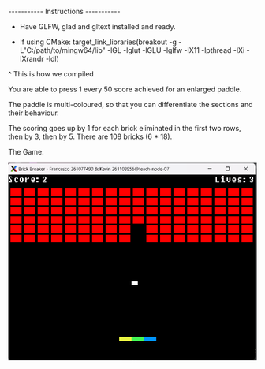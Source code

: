 ----------- Instructions -----------

- Have GLFW, glad and gltext installed and ready.

- If using CMake: 
target_link_libraries(breakout -g -L"C:/path/to/mingw64/lib" -lGL -lglut -lGLU -lglfw -lX11 -lpthread -lXi -lXrandr -ldl)

^ This is how we compiled

You are able to press 1 every 50 score achieved for an enlarged paddle.

The paddle is multi-coloured, so that you can differentiate the sections and their behaviour.

The scoring goes up by 1 for each brick eliminated in the first two rows, then by 3, then by 5. There are 108 bricks (6 * 18).

The Game:

![image](brick-breaker.png)

